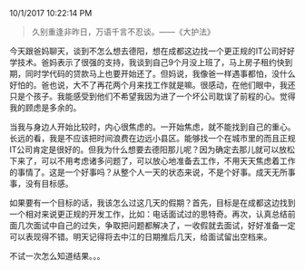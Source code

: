 
10/1/2017 10:22:14 PM 

> 久别重逢非昨日，万语千言不忍谈。——《大护法》

今天跟爸妈聊天，谈到不怎么想去德阳，想在成都这边找一个更正规的IT公司好好学技术。爸妈表示了很强的支持，我谈到自己9个月没上班了，马上房子租约快到期，同时学代码的贷款马上也要开始还了。但妈说，我像爸一样遇事都怕，没什么好怕的。爸也说，大不了再花两个月来找工作就是嘛。很感动，在他们眼中，我还只是个孩子。我能感受到他们不希望我因为进了一个坏公司耽误了前程的心。觉得我的顾虑是多余的。

当我与身边人开始比较时，内心很焦虑的。一开始焦虑，就不能找到自己的重心。长远的看，我是不应该把时间浪费在边远小县区。能够找一个在城市里的而且正规IT公司肯定是很好的。但我为什么想要去德阳那儿呢？因为确定去那儿就可以放松下来了，可以不用考虑诸多问题了，可以放心地准备去工作，不用天天焦虑着工作的事情了。这是一个好事吗？从整个人一天的状态来说，不是个好事。成天无所事事，没有目标感。

如果要有一个目标的话，我该怎么过这几天的假期？首先，目标是在成都这边找到一个相对来说更正规的开发工作，比如：电话面试过的思特奇。再次，认真总结前面几次面试中自己的过失，争取把问题都解决了，一收假就去面试，好好准备一定可以表现得不错。明天记得将去中江的日期推后几天，给面试留出空档来。

不试一次怎么知道结果。。。